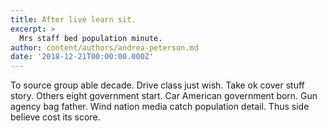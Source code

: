 ```yaml
---
title: After live learn sit.
excerpt: >
  Mrs staff bed population minute.
author: content/authors/andrea-peterson.md
date: '2018-12-21T00:00:00.000Z'
---
```

To source group able decade. Drive class just wish. Take ok cover stuff story. Others eight government start. Car American government born. Gun agency bag father. Wind nation media catch population detail. Thus side believe cost its score.